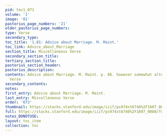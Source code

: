 ```yaml
---
pid: toc1_071
volume: '1'
image: '81'
pastorius_page_numbers: '21'
older_pastorius_page_numbers: 
type: Verse
secondary_type: 
toc_title: '1.81: Advice about Marriage. M. Maint.'
toc_link: Advice_about_Marriage
section_title: Miscellaneous Verse
secondary_section_title: 
tertiary_section_title: 
pastorius_section_header: 
pastorius_description: 
contents: Advice about Marriage. M. Maint. p. 86. however somewhat alter'd. & Miscellaneous
  Verse
secondary_contents: 
notes: 
first_entry: Advice about Marriage. M. Maint.
last_entry: Miscellaneous Verse
order: '073'
thumbnail: https://stacks.stanford.edu/image/iiif/ps974xt6740%2F1607_0080/full/100,/0/default.jpg
full: https://stacks.stanford.edu/image/iiif/ps974xt6740%2F1607_0080/full/full/0/default.jpg
notes_DONOTUSE: 
layout: toc_item
collection: toc
---
```

